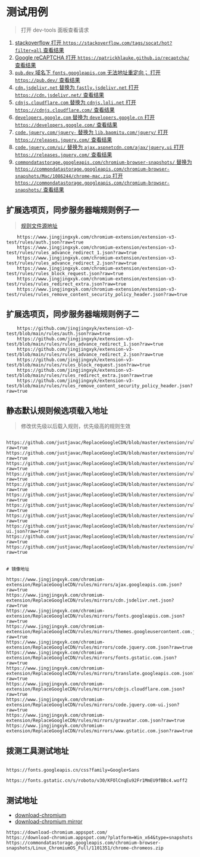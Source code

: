 # 测试用例

> 打开 dev-tools 面板查看请求

1. [stackoverflow 打开 `https://stackoverflow.com/tags/socat/hot?filter=all` 查看结果](https://stackoverflow.com/tags/socat/hot?filter=all)
1. [Google reCAPTCHA 打开 `https://patrickhlauke.github.io/recaptcha/` 查看结果](https://patrickhlauke.github.io/recaptcha/)
1. [ `pub.dev` 域名下 `fonts.googleapis.com` 无法地址重定向； 打开 `https://pub.dev/` 查看结果](https://pub.dev/)
1. [`cdn.jsdelivr.net` 替换为 `fastly.jsdelivr.net` 打开 `https://cdn.jsdelivr.net/` 查看结果 ](https://cdn.jsdelivr.net/npm/jquery@3/dist/jquery.min.js)
1. [`cdnjs.cloudflare.com` 替换为 `cdnjs.loli.net` 打开 `https://cdnjs.cloudflare.com/` 查看结果 ](https://cdnjs.cloudflare.com/ajax/libs/reveal.js/4.1.2/reveal.min.css)
1. [`developers.google.com` 替换为 `developers.google.cn` 打开 `https://developers.google.com/` 查看结果 ](https://developers.google.com)
1. [`code.jquery.com/jquery-` 替换为 `lib.baomitu.com/jquery/` 打开 `https://releases.jquery.com/` 查看结果 ](https://releases.jquery.com/)
1. [`code.jquery.com/ui/` 替换为 `ajax.aspnetcdn.com/ajax/jquery.ui` 打开 `https://releases.jquery.com/` 查看结果 ](https://releases.jquery.com/)
1. [`commondatastorage.googleapis.com/chromium-browser-snapshots/` 替换为 `https://commondatastorage.googleapis.com/chromium-browser-snapshots/Mac/1086244/chrome-mac.zip` 打开 `https://commondatastorage.googleapis.com/chromium-browser-snapshots/` 查看结果 ](https://commondatastorage.googleapis.com/chromium-browser-snapshots/Mac/1086244/chrome-mac.zip)

## 扩展选项页，同步服务器端规则例子一

> [规则文件源地址](https://github.com/jingjingxyk/extension-v3-test/tree/main/rules/)

```text
    https://www.jingjingxyk.com/chromium-extension/extension-v3-test/rules/auth.json?raw=true
    https://www.jingjingxyk.com/chromium-extension/extension-v3-test/rules/rules_advance_redirect_1.json?raw=true
    https://www.jingjingxyk.com/chromium-extension/extension-v3-test/rules/rules_advance_redirect_2.json?raw=true
    https://www.jingjingxyk.com/chromium-extension/extension-v3-test/rules/rules_block_request.json?raw=true
    https://www.jingjingxyk.com/chromium-extension/extension-v3-test/rules/rules_redirect_extra.json?raw=true
    https://www.jingjingxyk.com/chromium-extension/extension-v3-test/rules/rules_remove_content_security_policy_header.json?raw=true

```

## 扩展选项页，同步服务器端规则例子二

```text
    https://github.com/jingjingxyk/extension-v3-test/blob/main/rules/auth.json?raw=true
    https://github.com/jingjingxyk/extension-v3-test/blob/main/rules/rules_advance_redirect_1.json?raw=true
    https://github.com/jingjingxyk/extension-v3-test/blob/main/rules/rules_advance_redirect_2.json?raw=true
    https://github.com/jingjingxyk/extension-v3-test/blob/main/rules/rules_block_request.json?raw=true
    https://github.com/jingjingxyk/extension-v3-test/blob/main/rules/rules_redirect_extra.json?raw=true
    https://github.com/jingjingxyk/extension-v3-test/blob/main/rules/rules_remove_content_security_policy_header.json?raw=true

```

## 静态默认规则候选项载入地址

> 修改优先级以后载入规则，优先级高的规则生效

```text

https://github.com/justjavac/ReplaceGoogleCDN/blob/master/extension/rules/mirrors/ajax.googleapis.com.json?raw=true
https://github.com/justjavac/ReplaceGoogleCDN/blob/master/extension/rules/mirrors/cdn.jsdelivr.net.json?raw=true
https://github.com/justjavac/ReplaceGoogleCDN/blob/master/extension/rules/mirrors/fonts.googleapis.com.json?raw=true
https://github.com/justjavac/ReplaceGoogleCDN/blob/master/extension/rules/mirrors/themes.googleusercontent.com.json?raw=true
https://github.com/justjavac/ReplaceGoogleCDN/blob/master/extension/rules/mirrors/code.jquery.com.json?raw=true
https://github.com/justjavac/ReplaceGoogleCDN/blob/master/extension/rules/mirrors/fonts.gstatic.com.json?raw=true
https://github.com/justjavac/ReplaceGoogleCDN/blob/master/extension/rules/mirrors/translate.googleapis.com.json?raw=true
https://github.com/justjavac/ReplaceGoogleCDN/blob/master/extension/rules/mirrors/cdnjs.cloudflare.com.json?raw=true
https://github.com/justjavac/ReplaceGoogleCDN/blob/master/extension/rules/mirrors/code.jquery.com-ui.json?raw=true
https://github.com/justjavac/ReplaceGoogleCDN/blob/master/extension/rules/mirrors/gravatar.com.json?raw=true
https://github.com/justjavac/ReplaceGoogleCDN/blob/master/extension/rules/mirrors/www.gstatic.com.json?raw=true


# 镜像地址

https://www.jingjingxyk.com/chromium-extension/ReplaceGoogleCDN/rules/mirrors/ajax.googleapis.com.json?raw=true
https://www.jingjingxyk.com/chromium-extension/ReplaceGoogleCDN/rules/mirrors/cdn.jsdelivr.net.json?raw=true
https://www.jingjingxyk.com/chromium-extension/ReplaceGoogleCDN/rules/mirrors/fonts.googleapis.com.json?raw=true
https://www.jingjingxyk.com/chromium-extension/ReplaceGoogleCDN/rules/mirrors/themes.googleusercontent.com.json?raw=true
https://www.jingjingxyk.com/chromium-extension/ReplaceGoogleCDN/rules/mirrors/code.jquery.com.json?raw=true
https://www.jingjingxyk.com/chromium-extension/ReplaceGoogleCDN/rules/mirrors/fonts.gstatic.com.json?raw=true
https://www.jingjingxyk.com/chromium-extension/ReplaceGoogleCDN/rules/mirrors/translate.googleapis.com.json?raw=true
https://www.jingjingxyk.com/chromium-extension/ReplaceGoogleCDN/rules/mirrors/cdnjs.cloudflare.com.json?raw=true
https://www.jingjingxyk.com/chromium-extension/ReplaceGoogleCDN/rules/mirrors/code.jquery.com-ui.json?raw=true
https://www.jingjingxyk.com/chromium-extension/ReplaceGoogleCDN/rules/mirrors/gravatar.com.json?raw=true
https://www.jingjingxyk.com/chromium-extension/ReplaceGoogleCDN/rules/mirrors/www.gstatic.com.json?raw=true

```

## 拨测工具测试地址

```text

https://fonts.googleapis.cn/css?family=Google+Sans

https://fonts.gstatic.cn/s/roboto/v30/KFOlCnqEu92Fr1MmEU9fBBc4.woff2

```

## 测试地址

- [download-chromium](https://commondatastorage.googleapis.com/chromium-browser-snapshots/Mac/1086244/chrome-mac.zip)
- [download-chromium mirror](https://registry.npmmirror.com/-/binary/chromium-browser-snapshots/Mac/1086244/chrome-mac.zip)

```text
https://download-chromium.appspot.com/
https://download-chromium.appspot.com/?platform=Win_x64&type=snapshots
https://commondatastorage.googleapis.com/chromium-browser-snapshots/Linux_ChromiumOS_Full/1101351/chrome-chromeos.zip
```
